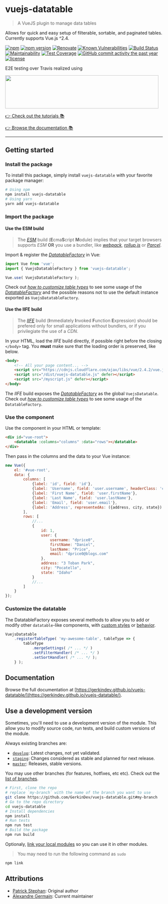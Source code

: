 # vuejs-datatable

> A VueJS plugin to manage data tables

Allows for quick and easy setup of filterable, sortable, and paginated tables. Currently supports Vue.js ^2.4.

[![npm](https://img.shields.io/npm/dm/vuejs-datatable.svg)](https://www.npmjs.com/package/vuejs-datatable)
[![npm version](https://badge.fury.io/js/vuejs-datatable.svg)](https://www.npmjs.com/package/vuejs-datatable)
[![Renovate](https://badges.renovateapi.com/github/GerkinDev/vuejs-datatable)](https://renovatebot.com/)
[![Known Vulnerabilities](https://snyk.io/test/github/GerkinDev/vuejs-datatable/badge.svg?targetFile=package.json)](https://snyk.io/test/github/GerkinDev/vuejs-datatable?targetFile=package.json)
[![Build Status](https://travis-ci.com/GerkinDev/vuejs-datatable.svg?branch=master)](https://travis-ci.com/GerkinDev/vuejs-datatable)
[![Maintainability](https://api.codeclimate.com/v1/badges/824c7a7811b5fc8e39d7/maintainability)](https://codeclimate.com/github/GerkinDev/vuejs-datatable/maintainability)
[![Test Coverage](https://api.codeclimate.com/v1/badges/824c7a7811b5fc8e39d7/test_coverage)](https://codeclimate.com/github/GerkinDev/vuejs-datatable/test_coverage)
[![GitHub commit activity the past year](https://img.shields.io/github/commit-activity/y/GerkinDev/vuejs-datatable)](https://github.com/GerkinDev/vuejs-datatable)
[![license](https://img.shields.io/github/license/GerkinDev/vuejs-datatable.svg)](https://github.com/GerkinDev/vuejs-datatable/blob/master/LICENSE)

E2E testing over Travis realized using

[<img src="https://i1.wp.com/www.diogonunes.com/blog/wp-content/uploads/2016/07/browserstack-logo.png?resize=490%2C105" height="105.6" width="490.1" class="img-responsive"/>](https://www.browserstack.com/)

[:point_right: Check out the tutorials :books:](https://gerkindev.github.io/vuejs-datatable/tutorials/index.html)

[:point_right: Browse the documentation :books:](https://gerkindev.github.io/vuejs-datatable/)

---

## Getting started

### Install the package

To install this package, simply install `vuejs-datatable` with your favorite package manager:

```sh
# Using npm
npm install vuejs-datatable
# Using yarn
yarn add vuejs-datatable
```

### Import the package

#### Use the ESM build

> The [*ESM*](https://medium.com/webpack/the-state-of-javascript-modules-4636d1774358) build (**E**cma**S**cript **M**odule) implies that your target browsers supports *ESM* **OR** you use a bundler, like [*webpack*](https://webpack.js.org/), [*rollup.js*](https://rollupjs.org/guide/en) or [*Parcel*](https://parceljs.org/).

Import & register the [*DatatableFactory*](https://gerkindev.github.io/vuejs-datatable/classes/datatablefactory.html) in Vue:

```js
import Vue from 'vue';
import { VuejsDatatableFactory } from 'vuejs-datatable';

Vue.use( VuejsDatatableFactory );
```

Check out [*how to customize table types*](#customize-the-datatable) to see some usage of the [*DatatableFactory*](https://gerkindev.github.io/vuejs-datatable/classes/datatablefactory.html) and the possible reasons not to use the default instance exported as `VuejsDatatableFactory`.

#### Use the IIFE build

> The [*IIFE*](https://developer.mozilla.org/en-US/docs/Glossary/IIFE) build (**I**mmediately **I**nvoked **F**unction **E**xpression) should be prefered only for small applications without bundlers, or if you privilegiate the use of a *CDN*.

In your HTML, load the *IIFE* build directly, if possible right before the closing `</body>` tag. You **must** make sure that the loading order is preserved, like below.

```html
<body>
    <!-- All your page content... -->
    <script src="https://cdnjs.cloudflare.com/ajax/libs/vue/2.4.2/vue.js" defer></script>
    <script src="/dist/vuejs-datatable.js" defer></script>
    <script src="/myscript.js" defer></script>
</body>
```

The *IIFE* build exposes the [*DatatableFactory*](https://gerkindev.github.io/vuejs-datatable/classes/datatablefactory.html) as the global `VuejsDatatable`. Check out [*how to customize table types*](https://gerkindev.github.io/vuejs-datatable/tutorials/customize/custom-theme/index.html) to see some usage of the `DatatableFactory`.

### Use the component

Use the component in your HTML or template:

```html
<div id="vue-root">
    <datatable :columns="columns" :data="rows"></datatable>
</div>
```

Then pass in the columns and the data to your Vue instance:

```js
new Vue({
    el: '#vue-root',
    data: {
        columns: [
            {label: 'id', field: 'id'},
            {label: 'Username', field: 'user.username', headerClass: 'class-in-header second-class'},
            {label: 'First Name', field: 'user.firstName'},
            {label: 'Last Name', field: 'user.lastName'},
            {label: 'Email', field: 'user.email'},
            {label: 'Address', representedAs: ({address, city, state}) => `${address}<br />${city}, ${state}`, interpolate: true}
        ],
        rows: [
            //...
            {
                id: 1,
                user: {
                    username: "dprice0",
                    firstName: "Daniel",
                    lastName: "Price",
                    email: "dprice0@blogs.com"
                },
                address: "3 Toban Park",
                city: "Pocatello",
                state: "Idaho"
            }
            //...
        ]
    }
});
```

### Customize the datatable

The DatatableFactory exposes several methods to allow you to add or modify other `datatable`-like components, with [custom styles](https://gerkindev.github.io/vuejs-datatable/tutorials/customize/custom-theme/index.html) or [behavior](https://gerkindev.github.io/vuejs-datatable/tutorials/ajax/ajax-handler.html).

```js
VuejsDatatable
    .registerTableType( 'my-awesome-table', tableType => {
        tableType
            .mergeSettings( /* ... */ )
            .setFilterHandler( /* ... */ )
            .setSortHandler( /* ... */ );
    } );
```

## Documentation

Browse the full documentation at [https://gerkindev.github.io/vuejs-datatable/](https://gerkindev.github.io/vuejs-datatable/).

## Use a development version

Sometimes, you'll need to use a development version of the module. This allow you to modify source code, run tests, and build custom versions of the module.

Always existing branches are:

* [`develop`](https://github.com/GerkinDev/vuejs-datatable/tree/develop): Latest changes, not yet validated.
* [`staging`](https://github.com/GerkinDev/vuejs-datatable/tree/staging): Changes considered as stable and planned for next release.
* [`master`](https://github.com/GerkinDev/vuejs-datatable/tree/master): Releases, stable versions.

You may use other branches (for features, hotfixes, etc etc). Check out the [list of branches](https://github.com/GerkinDev/vuejs-datatable/branches).

```sh
# First, clone the repo
# replace `my-branch` with the name of the branch you want to use
git clone https://github.com/GerkinDev/vuejs-datatable.git#my-branch
# Go to the repo directory
cd vuejs-datatable
# Install dependencies
npm install
# Run tests
npm run test
# Build the package
npm run build
```

Optionaly, [link your local modules](https://docs.npmjs.com/cli/link.html) so you can use it in other modules.

> You may need to run the following command as `sudo`

```sh
npm link
```

## Attributions

* [Patrick Stephan](https://www.patrickstephan.me): Original author
* [Alexandre Germain](https://github.com/GerkinDev/): Current maintainer
